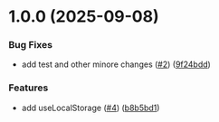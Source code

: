 # 1.0.0 (2025-09-08)


### Bug Fixes

* add test and other minore changes ([#2](https://github.com/bymeisam/use/issues/2)) ([9f24bdd](https://github.com/bymeisam/use/commit/9f24bdd0be623d24be6017ed1b6c6394a21ad4e5))


### Features

* add useLocalStorage ([#4](https://github.com/bymeisam/use/issues/4)) ([b8b5bd1](https://github.com/bymeisam/use/commit/b8b5bd1e69dfbc6cfa4475ca4b04088800c2db59))
